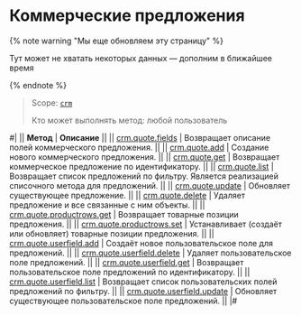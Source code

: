 # Коммерческие предложения

{% note warning "Мы еще обновляем эту страницу" %}

Тут может не хватать некоторых данных — дополним в ближайшее время

{% endnote %}

> Scope: [`crm`](../../scopes/permissions.md)
>
> Кто может выполнять метод: любой пользователь

#|
|| **Метод** | **Описание** ||
|| [crm.quote.fields](./crm-quote-fields.md) | Возвращает описание полей коммерческого предложения. ||
|| [crm.quote.add](./crm-quote-add.md) | Создание нового коммерческого предложения. ||
|| [crm.quote.get](./crm-quote-get.md) | Возвращает коммерческое предложение по идентификатору. ||
|| [crm.quote.list](./crm-quote-list.md) | Возвращает список предложений по фильтру. Является реализацией списочного метода для предложений. ||
|| [crm.quote.update](./crm-quote-update.md) | Обновляет существующее предложение. ||
|| [crm.quote.delete](./crm-quote-delete.md) | Удаляет предложение и все связанные с ним объекты. ||
|| [crm.quote.productrows.get](./crm-quote-product-rows-get.md) | Возвращает товарные позиции предложения. ||
|| [crm.quote.productrows.set](./crm-quote-product-rows-set.md) | Устанавливает (создаёт или обновляет) товарные позиции предложения. ||
|| [crm.quote.userfield.add](./crm-quote-user-field-add.md) | Создаёт новое пользовательское поле для предложений. ||
|| [crm.quote.userfield.delete](./crm-quote-user-field-delete.md) | Удаляет пользовательское поле предложений. ||
|| [crm.quote.userfield.get](./crm-quote-user-field-get.md) | Возвращает пользовательское поле предложений по идентификатору. ||
|| [crm.quote.userfield.list](./crm-quote-user-field-list.md) | Возвращает список пользовательских полей предложений по фильтру. ||
|| [crm.quote.userfield.update](./crm-quote-user-field-update.md) | Обновляет существующее пользовательское поле предложений. ||
|#
